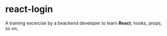 # react-login

A training excercise by a beackend developer to learn **React**, hooks, props, so on,

